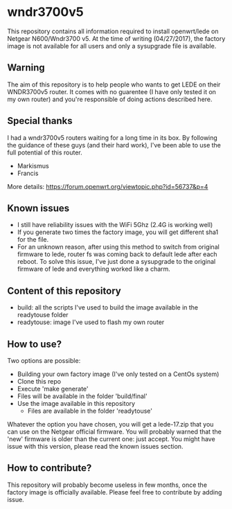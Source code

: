 # wndr3700v5
This repository contains all information required to install openwrt/lede on Netgear N600/Wndr3700 v5. At the time of writing (04/27/2017), the factory image is not available for all users and only a sysupgrade file is available.

## Warning
The aim of this repository is to help people who wants to get LEDE on their WNDR3700v5 router. It comes with no guarentee (I have only tested it on my own router) and you're responsible of doing actions described here.

## Special thanks
I had a wndr3700v5 routers waiting for a long time in its box. By following the guidance of these guys (and their hard work), I've been able to use the full potential of this router.
* Markismus
* Francis

More details: https://forum.openwrt.org/viewtopic.php?id=56737&p=4

## Known issues
* I still have reliability issues with the WiFi 5Ghz (2.4G is working well)
* If you generate two times the factory image, you will get different sha1 for the file.
* For an unknown reason, after using this method to switch from original firmware to lede, router fs was coming back to default lede after each reboot. To solve this issue, I've just done a sysupgrade to the original firmware of lede and everything worked like a charm.

## Content of this repository
* build: all the scripts I've used to build the image available in the readytouse folder
* readytouse: image I've used to flash my own router


## How to use?
Two options are possible:
  * Building your own factory image (I've only tested on a CentOs system)
  * Clone this repo
  * Execute 'make generate'
  * Files will be available in the folder 'build/final'
* Use the image available in this repository
  * Files are available in the folder 'readytouse'

Whatever the option you have chosen, you will get a lede-17.zip that you can use on the Netgear official firmware. You will probably warned that the 'new' firmware is older than the current one: just accept.
You might have issue with this version, please read the known issues section.

## How to contribute?
This repository will probably become useless in few months, once the factory image is officially available. Please feel free to contribute by adding issue.
